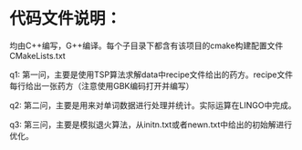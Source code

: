 # 代码文件说明：
均由C++编写，G++编译。每个子目录下都含有该项目的cmake构建配置文件CMakeLists.txt

q1: 第一问，主要是使用TSP算法求解data中recipe文件给出的药方。recipe文件每行给出一张药方（注意使用GBK编码打开并编写）

q2: 第二问，主要是用来对单词数据进行处理并统计。实际运算在LINGO中完成。

q3: 第三问，主要是模拟退火算法，从initn.txt或者newn.txt中给出的初始解进行优化。